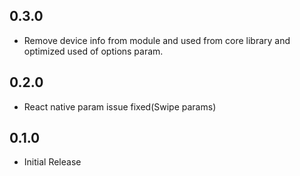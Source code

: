 ## 0.3.0

* Remove device info from module and used from core library and optimized used of options param.

## 0.2.0

* React native param issue fixed(Swipe params)

## 0.1.0

* Initial Release
